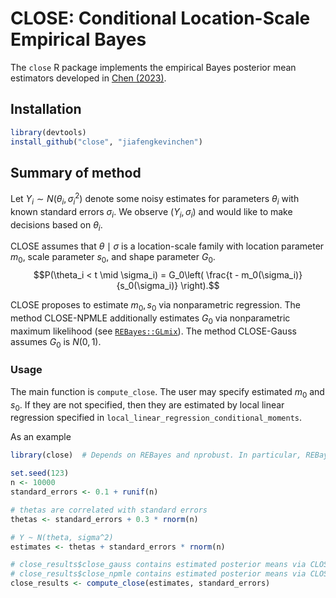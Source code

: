 # CLOSE:  Conditional Location-Scale Empirical Bayes

The `close` R package implements the empirical Bayes posterior mean estimators developed
in [Chen (2023)](https://arxiv.org/abs/2212.14444).

## Installation

```R
library(devtools)
install_github("close", "jiafengkevinchen")
```

## Summary of method

Let $Y_i \sim N(\theta_i, \sigma_i^2)$ denote some noisy estimates for parameters $\theta_i$
with known standard errors $\sigma_i$. We observe $(Y_i, \sigma_i)$ and would like to make
decisions based on $\theta_i$.

CLOSE assumes that $\theta \mid \sigma$ is a location-scale family with location parameter
$m_0$, scale parameter $s_0$, and shape parameter $G_0$.
$$P(\theta_i < t \mid \sigma_i) = G_0\left( \frac{t - m_0(\sigma_i)}{s_0(\sigma_i)} \right).$$

CLOSE proposes to estimate $m_0, s_0$ via nonparametric regression.
The method CLOSE-NPMLE additionally estimates $G_0$ via
nonparametric maximum likelihood (see [`REBayes::GLmix`](https://www.jstatsoft.org/article/view/v082i08)). The method CLOSE-Gauss assumes $G_0$ is $N(0,1)$.

### Usage

The main function is `compute_close`. The user may specify estimated $m_0$ and $s_0$.
If they are not specified, then they are estimated by local linear regression specified in
`local_linear_regression_conditional_moments`.

As an example
```R
library(close)  # Depends on REBayes and nprobust. In particular, REBayes require a MOSEK installation

set.seed(123)
n <- 10000
standard_errors <- 0.1 + runif(n)

# thetas are correlated with standard errors
thetas <- standard_errors + 0.3 * rnorm(n)

# Y ~ N(theta, sigma^2)
estimates <- thetas + standard_errors * rnorm(n)

# close_results$close_gauss contains estimated posterior means via CLOSE-Gauss
# close_results$close_npmle contains estimated posterior means via CLOSE-NPMLE
close_results <- compute_close(estimates, standard_errors)
```

